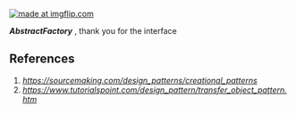 <a href="https://imgflip.com/i/1kz0v7"><img src="https://i.imgflip.com/1kz0v7.jpg" title="made at imgflip.com"/></a>

***AbstractFactory*** , thank you for the interface


## References
1. _https://sourcemaking.com/design_patterns/creational_patterns_
2. _https://www.tutorialspoint.com/design_pattern/transfer_object_pattern.htm_
